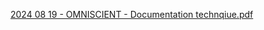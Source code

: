 [2024 08 19 - OMNISCIENT - Documentation technqiue.pdf](https://github.com/user-attachments/files/16658291/2024.08.19.-.OMNISCIENT.-.Documentation.technqiue.pdf)
